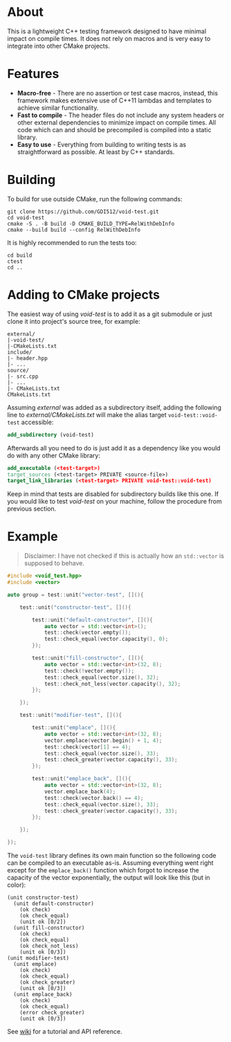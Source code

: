 # About
This is a lightweight C++ testing framework designed to have minimal impact on compile times. It does not rely on macros and is very easy to integrate into other CMake projects.

# Features
* **Macro-free** - There are no assertion or test case macros, instead, this framework makes extensive use of C++11 lambdas and templates to achieve similar functionality.
* **Fast to compile** - The header files do not include any system headers or other external dependencies to minimize impact on compile times. All code which can and should be precompiled is compiled into a static library.
* **Easy to use** - Everything from building to writing tests is as straightforward as possible. At least by C++ standards.

# Building
To build for use outside CMake, run the following commands:

    git clone https://github.com/GDI512/void-test.git
    cd void-test
    cmake -S . -B build -D CMAKE_BUILD_TYPE=RelWithDebInfo
    cmake --build build --config RelWithDebInfo

It is highly recommended to run the tests too:

    cd build
    ctest
    cd ..

# Adding to CMake projects
The easiest way of using *void-test* is to add it as a git submodule or just clone it into project's source tree, for example:

    external/
    |-void-test/
    |-CMakeLists.txt
    include/
    |- header.hpp
    |- ...
    source/
    |- src.cpp
    |- ...
    |- CMakeLists.txt
    CMakeLists.txt

Assuming *external* was added as a subdirectory itself, adding the following line to *external/CMakeLists.txt* will make the alias target `void-test::void-test` accessible:

```cmake
add_subdirectory (void-test)
```

Afterwards all you need to do is just add it as a dependency like you would do with any other CMake library:

```cmake
add_executable (<test-target>)
target_sources (<test-target> PRIVATE <source-file>)
target_link_libraries (<test-target> PRIVATE void-test::void-test)
```

Keep in mind that tests are disabled for subdirectory builds like this one. If you would like to test *void-test* on your machine, follow the procedure from previous section.

# Example
> Disclaimer: I have not checked if this is actually how an `std::vector` is supposed to behave.

```c++
#include <void_test.hpp>
#include <vector>

auto group = test::unit("vector-test", [](){

    test::unit("constructor-test", [](){

        test::unit("default-constructor", [](){
            auto vector = std::vector<int>();
            test::check(vector.empty());
            test::check_equal(vector.capacity(), 0);
        });

        test::unit("fill-constructor", [](){
            auto vector = std::vector<int>(32, 8);
            test::check(!vector.empty());
            test::check_equal(vector.size(), 32);
            test::check_not_less(vector.capacity(), 32);
        });

    });

    test::unit("modifier-test", [](){

        test::unit("emplace", [](){
            auto vector = std::vector<int>(32, 8);
            vector.emplace(vector.begin() + 1, 4);
            test::check(vector[1] == 4);
            test::check_equal(vector.size(), 33);
            test::check_greater(vector.capacity(), 33);
        });

        test::unit("emplace_back", [](){
            auto vector = std::vector<int>(32, 8);
            vector.emplace_back(4);
            test::check(vector.back() == 4);
            test::check_equal(vector.size(), 33);
            test::check_greater(vector.capacity(), 33);
        });

    });

});

```

The `void-test` library defines its own main function so the following code can be compiled to an executable as-is. Assuming everything went right except for the `emplace_back()` function which forgot to increase the capacity of the vector exponentially, the output will look like this (but in color):

    (unit constructor-test)
      (unit default-constructor)
        (ok check)
        (ok check_equal)
        (unit ok [0/2])
      (unit fill-constructor)
        (ok check)
        (ok check_equal)
        (ok check_not_less)
        (unit ok [0/3])
    (unit modifier-test)
      (unit emplace)
        (ok check)
        (ok check_equal)
        (ok check_greater)
        (unit ok [0/3])
      (unit emplace_back)
        (ok check)
        (ok check_equal)
        (error check_greater)
        (unit ok [0/3])

See [wiki](https://github.com/GDI512/void-test/wiki) for a tutorial and API reference.
